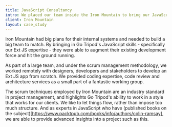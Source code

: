 ```yaml
---
title: JavaScript Consultancy
intro: We placed our team inside the Iron Mountain to bring our JavaScript know-how to the world's biggest document management company
client: Iron Mountain
layout: case_study
---
```


Iron Mountain had big plans for their internal systems and needed to build a big team to match. By bringing in Go Tripod's JavaScript skills - specifically our Ext JS expertise - they were able to augment their existing development force and hit the ground running.

As part of a large team, and under the scrum management methodology, we worked remotely with designers, developers and stakeholders to develop an Ext JS app from scratch. We provided coding expertise, code review and architecture services as a small part of a fantastic working group.

The scrum techniques employed by Iron Mountain are an industry standard in project management, and highlights Go Tripod's ability to work in a style that works for our clients. We like to let things flow, rather than impose too much structure. And as experts in JavaScript who have (published books on the subject)[https://www.packtpub.com/books/info/authors/colin-ramsay], we are able to provide advanced insights into a project such as this.
